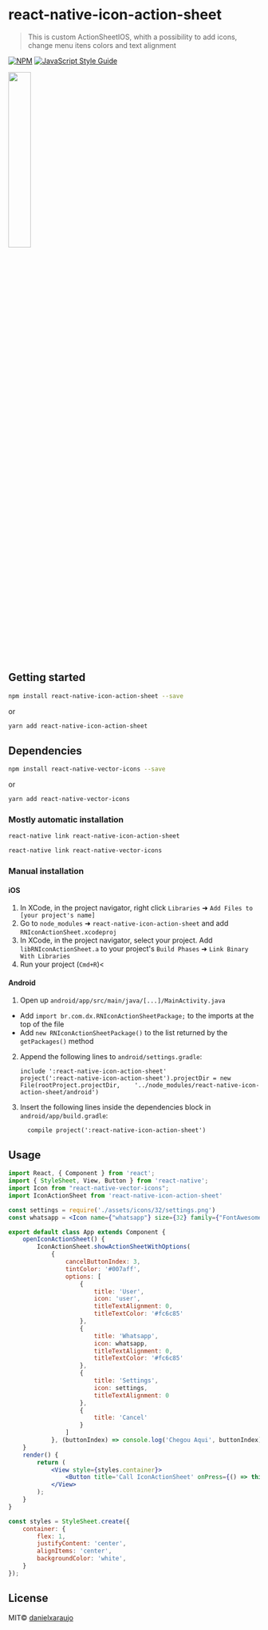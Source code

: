 # react-native-icon-action-sheet

> This is custom ActionSheetIOS, whith a possibility to add icons, change menu itens colors and text alignment

[![NPM](https://img.shields.io/npm/v/react-native-icon-action-sheet.svg)](https://www.npmjs.com/package/react-native-icon-action-sheet) [![JavaScript Style Guide](https://img.shields.io/badge/code_style-standard-brightgreen.svg)](https://standardjs.com)

<img src="https://raw.githubusercontent.com/danielxaraujo/react-native-icon-action-sheet/master/assets/2019-02-28%2017.32.22.gif" width="30%" height="30%">

## Getting started

```bash
npm install react-native-icon-action-sheet --save
```

or

```bash
yarn add react-native-icon-action-sheet
```

## Dependencies

```bash
npm install react-native-vector-icons --save
```

or

```bash
yarn add react-native-vector-icons
```


### Mostly automatic installation

```bash
react-native link react-native-icon-action-sheet

react-native link react-native-vector-icons
```

### Manual installation

#### iOS

1. In XCode, in the project navigator, right click `Libraries` ➜ `Add Files to [your project's name]`
2. Go to `node_modules` ➜ `react-native-icon-action-sheet` and add `RNIconActionSheet.xcodeproj`
3. In XCode, in the project navigator, select your project. Add `libRNIconActionSheet.a` to your project's `Build Phases` ➜ `Link Binary With Libraries`
4. Run your project (`Cmd+R`)<

#### Android

1. Open up `android/app/src/main/java/[...]/MainActivity.java`
  - Add `import br.com.dx.RNIconActionSheetPackage;` to the imports at the top of the file
  - Add `new RNIconActionSheetPackage()` to the list returned by the `getPackages()` method
2. Append the following lines to `android/settings.gradle`:
  	```
  	include ':react-native-icon-action-sheet'
  	project(':react-native-icon-action-sheet').projectDir = new File(rootProject.projectDir, 	'../node_modules/react-native-icon-action-sheet/android')
  	```
3. Insert the following lines inside the dependencies block in `android/app/build.gradle`:
  	```
      compile project(':react-native-icon-action-sheet')
  	```


## Usage

```jsx
import React, { Component } from 'react';
import { StyleSheet, View, Button } from 'react-native';
import Icon from "react-native-vector-icons";
import IconActionSheet from 'react-native-icon-action-sheet'

const settings = require('./assets/icons/32/settings.png')
const whatsapp = <Icon name={"whatsapp"} size={32} family={"FontAwesome"} />;

export default class App extends Component {
	openIconActionSheet() {
		IconActionSheet.showActionSheetWithOptions(
			{
				cancelButtonIndex: 3,
				tintColor: '#007aff',
				options: [
					{
						title: 'User',
						icon: 'user',
						titleTextAlignment: 0,
						titleTextColor: '#fc6c85'
					},
					{
						title: 'Whatsapp',
						icon: whatsapp,
						titleTextAlignment: 0,
						titleTextColor: '#fc6c85'
					},
					{
						title: 'Settings',
						icon: settings,
						titleTextAlignment: 0
					},
					{
						title: 'Cancel'
					}
				]
			}, (buttonIndex) => console.log('Chegou Aqui', buttonIndex))
	}
	render() {
		return (
			<View style={styles.container}>
				<Button title='Call IconActionSheet' onPress={() => this.openIconActionSheet()} />
			</View>
		);
	}
}

const styles = StyleSheet.create({
	container: {
		flex: 1,
		justifyContent: 'center',
		alignItems: 'center',
		backgroundColor: 'white',
	}
});
```

## License

MIT© [danielxaraujo](https://github.com/danielxaraujo)
